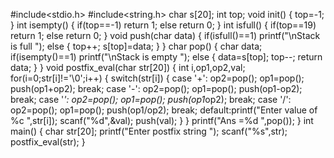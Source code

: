 #include<stdio.h>
#include<string.h>
char s[20];
int top;
void init()
{
top=-1;
}
int isempty()
{ if(top==-1)
return 1;
else return 0;
}
int isfull()
{ if(top==19)
return 1;
else
return 0;
}
void push(char data)
{
if(isfull()==1)
printf("\nStack is full ");
else
{ top++;
s[top]=data;
}
}
char pop()
{ char data;
if(isempty()==1)
printf("\nStack is empty ");
else
{ data=s[top];
top--;
return data;
}
}
void postfix_eval(char str[20])
{ int i,op1,op2,val;
for(i=0;str[i]!='\0';i++)
{ switch(str[i])
{
case '+': op2=pop();
op1=pop();
push(op1+op2); break;
case '-': op2=pop();
op1=pop();
push(op1-op2); break;
case '*': op2=pop();
op1=pop();
push(op1*op2); break;
case '/': op2=pop();
op1=pop();
push(op1/op2); break;
default:printf("Enter value of %c ",str[i]); scanf("%d",&val);
push(val);
}
}
printf("Ans =%d ",pop());
}
int main()
{ char str[20];
printf("Enter postfix string ");
scanf("%s",str);
postfix_eval(str);
}
